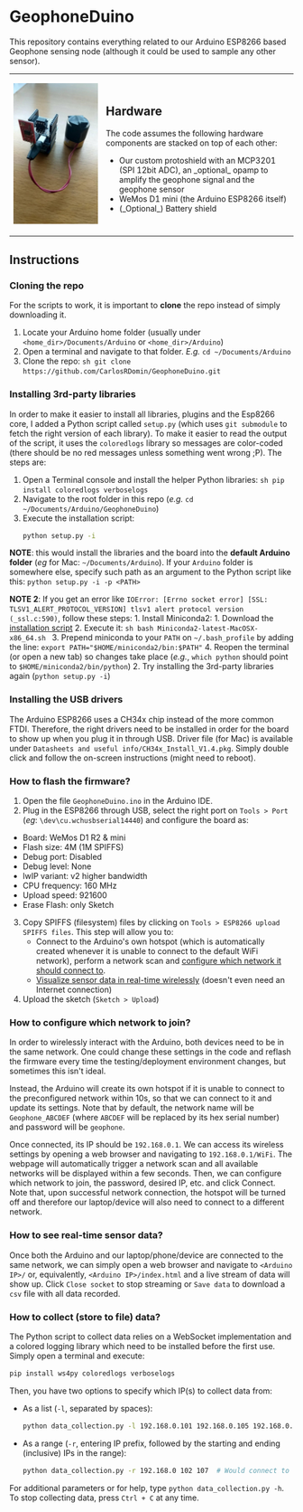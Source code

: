 # GeophoneDuino
This repository contains everything related to our Arduino ESP8266 based Geophone sensing node (although it could be used to sample any other sensor).

<table><tr style="border: 0;">
<td width="150" style="border: 0;">
  <p align="center"><img src="images/HardwareExample.jpg" alt="Sample GeophoneDuino sensing node" width="150"></p>
</td><td style="border: 0;">
  <h2>Hardware</h2>
  The code assumes the following hardware components are stacked on top of each other:
  <ul>
    <li>Our custom protoshield with an MCP3201 (SPI 12bit ADC), an _optional_ opamp to amplify the geophone signal and the geophone sensor</li>
    <li>WeMos D1 mini (the Arduino ESP8266 itself)</li>
    <li>(_Optional_) Battery shield</li>
  </ul>
</td>
</tr></table>

## Instructions

### Cloning the repo
For the scripts to work, it is important to **clone** the repo instead of simply downloading it.
  1. Locate your Arduino home folder (usually under `<home_dir>/Documents/Arduino` or `<home_dir>/Arduino`)
  2. Open a terminal and navigate to that folder. _E.g._ `cd ~/Documents/Arduino`
  3. Clone the repo:
    ```sh
    git clone https://github.com/CarlosRDomin/GeophoneDuino.git
    ```

### Installing 3rd-party libraries
In order to make it easier to install all libraries, plugins and the Esp8266 core, I added a Python script called `setup.py` (which uses `git submodule` to fetch the right version of each library). To make it easier to read the output of the script, it uses the `coloredlogs` library so messages are color-coded (there should be no red messages unless something went wrong ;P). The steps are:
  1. Open a Terminal console and install the helper Python libraries:
    ```sh
    pip install coloredlogs verboselogs
    ```
  2. Navigate to the root folder in this repo (_e.g._ `cd ~/Documents/Arduino/GeophoneDuino`)
  3. Execute the installation script:
     ```sh
     python setup.py -i
     ```
  **NOTE**: this would install the libraries and the board into the **default Arduino folder** (_eg_ for Mac: `~/Documents/Arduino`). If your `Arduino` folder is somewhere else, specify such path as an argument to the Python script like this: `python setup.py -i -p <PATH>`

  **NOTE 2**: If you get an error like `IOError: [Errno socket error] [SSL: TLSV1_ALERT_PROTOCOL_VERSION] tlsv1 alert protocol version (_ssl.c:590)`, follow these steps:
    1. Install Miniconda2:
      1. Download the [installation script](https://repo.continuum.io/miniconda/Miniconda2-latest-MacOSX-x86_64.sh)
	  2. Execute it:
		```sh
		bash Miniconda2-latest-MacOSX-x86_64.sh
		```
	  3. Prepend miniconda to your `PATH` on `~/.bash_profile` by adding the line: `export PATH="$HOME/miniconda2/bin:$PATH"`
	  4. Reopen the terminal (or open a new tab) so changes take place (_e.g._, `which python` should point to `$HOME/miniconda2/bin/python`)
2. Try installing the 3rd-party libraries again (`python setup.py -i`)

### Installing the USB drivers
The Arduino ESP8266 uses a CH34x chip instead of the more common FTDI. Therefore, the right drivers need to be installed in order for the board to show up when you plug it in through USB. Driver file (for Mac) is available under `Datasheets and useful info/CH34x_Install_V1.4.pkg`. Simply double click and follow the on-screen instructions (might need to reboot).

### How to flash the firmware?
 1. Open the file `GeophoneDuino.ino` in the Arduino IDE.
 2. Plug in the ESP8266 through USB, select the right port on `Tools > Port` (_eg_: `\dev\cu.wchusbserial14440`) and configure the board as:
   - Board: WeMos D1 R2 & mini
   - Flash size: 4M (1M SPIFFS)
   - Debug port: Disabled
   - Debug level: None
   - lwIP variant: v2 higher bandwidth
   - CPU frequency: 160 MHz
   - Upload speed: 921600
   - Erase Flash: only Sketch
 3. Copy SPIFFS (filesystem) files by clicking on `Tools > ESP8266 upload SPIFFS files`. This step will allow you to:
       - Connect to the Arduino's own hotspot (which is automatically created whenever it is unable to connect to the default WiFi network), perform a network scan and [configure which network it should connect to](#how-to-configure-which-network-to-join).
       - [Visualize sensor data in real-time wirelessly](#how-to-see-real-time-sensor-data) (doesn't even need an Internet connection)
 4. Upload the sketch (`Sketch > Upload`)

### How to configure which network to join?
In order to wirelessly interact with the Arduino, both devices need to be in the same network. One could change these settings in the code and reflash the firmware every time the testing/deployment environment changes, but sometimes this isn't ideal.

Instead, the Arduino will create its own hotspot if it is unable to connect to the preconfigured network within 10s, so that we can connect to it and update its settings.
Note that by default, the network name will be `Geophone_ABCDEF` (where `ABCDEF` will be replaced by its hex serial number) and password will be `geophone`.

Once connected, its IP should be `192.168.0.1`. We can access its wireless settings by opening a web browser and navigating to `192.168.0.1/WiFi`. The webpage will automatically trigger a network scan and all available networks will be displayed within a few seconds. Then, we can configure which network to join, the password, desired IP, etc. and click Connect.
Note that, upon successful network connection, the hotspot will be turned off and therefore our laptop/device will also need to connect to a different network.

### How to see real-time sensor data?
Once both the Arduino and our laptop/phone/device are connected to the same network, we can simply open a web browser and navigate to `<Arduino IP>/` or, equivalently, `<Arduino IP>/index.html` and a live stream of data will show up. Click `Close socket` to stop streaming or `Save data` to download a `csv` file with all data recorded.

### How to collect (store to file) data?
The Python script to collect data relies on a WebSocket implementation and a colored logging library which need to be installed before the first use. Simply open a terminal and execute:
```sh
pip install ws4py coloredlogs verboselogs
```

Then, you have two options to specify which IP(s) to collect data from:
  * As a list (`-l`, separated by spaces):
    ```sh
    python data_collection.py -l 192.168.0.101 192.168.0.105 192.168.0.109
    ```
  * As a range (`-r`, entering IP prefix, followed by the starting and ending (inclusive) IPs in the range):
    ```sh
    python data_collection.py -r 192.168.0 102 107  # Would connect to 192.168.0.102, 192.168.0.103, ..., 192.168.0.107
    ```

For additional parameters or for help, type `python data_collection.py -h`.
To stop collecting data, press `Ctrl + C` at any time.
